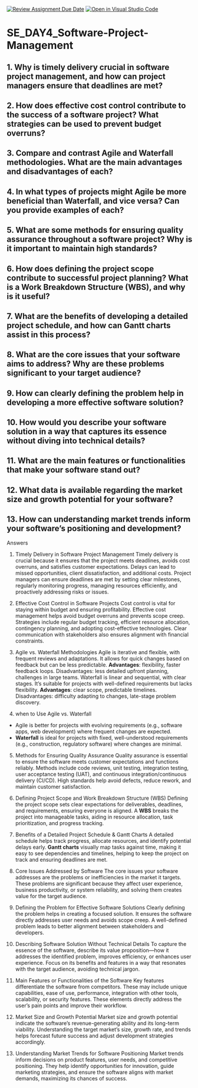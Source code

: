 [![Review Assignment Due Date](https://classroom.github.com/assets/deadline-readme-button-22041afd0340ce965d47ae6ef1cefeee28c7c493a6346c4f15d667ab976d596c.svg)](https://classroom.github.com/a/9pw6JKcu)
[![Open in Visual Studio Code](https://classroom.github.com/assets/open-in-vscode-2e0aaae1b6195c2367325f4f02e2d04e9abb55f0b24a779b69b11b9e10269abc.svg)](https://classroom.github.com/online_ide?assignment_repo_id=18927499&assignment_repo_type=AssignmentRepo)
# SE_DAY4_Software-Project-Management
## 1. Why is timely delivery crucial in software project management, and how can project managers ensure that deadlines are met?
## 2. How does effective cost control contribute to the success of a software project? What strategies can be used to prevent budget overruns?
## 3. Compare and contrast Agile and Waterfall methodologies. What are the main advantages and disadvantages of each?
## 4. In what types of projects might Agile be more beneficial than Waterfall, and vice versa? Can you provide examples of each?
## 5. What are some methods for ensuring quality assurance throughout a software project? Why is it important to maintain high standards?
## 6. How does defining the project scope contribute to successful project planning? What is a Work Breakdown Structure (WBS), and why is it useful?
## 7. What are the benefits of developing a detailed project schedule, and how can Gantt charts assist in this process?
## 8. What are the core issues that your software aims to address? Why are these problems significant to your target audience?
## 9. How can clearly defining the problem help in developing a more effective software solution?
## 10. How would you describe your software solution in a way that captures its essence without diving into technical details?
## 11. What are the main features or functionalities that make your software stand out?
## 12. What data is available regarding the market size and growth potential for your software?
## 13. How can understanding market trends inform your software’s positioning and development?
Answers
1. Timely Delivery in Software Project Management
Timely delivery is crucial because it ensures that the project meets deadlines, avoids cost overruns, and satisfies customer expectations. Delays can lead to missed opportunities, client dissatisfaction, and additional costs. Project managers can ensure deadlines are met by setting clear milestones, regularly monitoring progress, managing resources efficiently, and proactively addressing risks or issues.

 2. Effective Cost Control in Software Projects
Cost control is vital for staying within budget and ensuring profitability. Effective cost management helps avoid budget overruns and prevents scope creep. Strategies include regular budget tracking, efficient resource allocation, contingency planning, and adopting cost-effective technologies. Clear communication with stakeholders also ensures alignment with financial constraints.

3. Agile vs. Waterfall Methodologies
Agile is iterative and flexible, with frequent reviews and adaptations. It allows for quick changes based on feedback but can be less predictable. **Advantages**: flexibility, faster feedback loops. Disadvantages: less detailed upfront planning, challenges in large teams.
Waterfall is linear and sequential, with clear stages. It’s suitable for projects with well-defined requirements but lacks flexibility. **Advantages**: clear scope, predictable timelines.
Disadvantages: difficulty adapting to changes, late-stage problem discovery.

4. when to Use Agile vs. Waterfall
- Agile is better for projects with evolving requirements (e.g., software apps, web development) where frequent changes are expected.
- **Waterfall** is ideal for projects with fixed, well-understood requirements (e.g., construction, regulatory software) where changes are minimal.

 5. Methods for Ensuring Quality Assurance
Quality assurance is essential to ensure the software meets customer expectations and functions reliably. Methods include code reviews, unit testing, integration testing, user acceptance testing (UAT), and continuous integration/continuous delivery (CI/CD). High standards help avoid defects, reduce rework, and maintain customer satisfaction.

 6. Defining Project Scope and Work Breakdown Structure (WBS)
Defining the project scope sets clear expectations for deliverables, deadlines, and requirements, ensuring everyone is aligned. A **WBS** breaks the project into manageable tasks, aiding in resource allocation, task prioritization, and progress tracking.

7. Benefits of a Detailed Project Schedule & Gantt Charts
A detailed schedule helps track progress, allocate resources, and identify potential delays early. **Gantt charts** visually map tasks against time, making it easy to see dependencies and timelines, helping to keep the project on track and ensuring deadlines are met.

8. Core Issues Addressed by Software
The core issues your software addresses are the problems or inefficiencies in the market it targets. These problems are significant because they affect user experience, business productivity, or system reliability, and solving them creates value for the target audience.

 9. Defining the Problem for Effective Software Solutions
Clearly defining the problem helps in creating a focused solution. It ensures the software directly addresses user needs and avoids scope creep. A well-defined problem leads to better alignment between stakeholders and developers.

 10. Describing Software Solution Without Technical Details
To capture the essence of the software, describe its value proposition—how it addresses the identified problem, improves efficiency, or enhances user experience. Focus on its benefits and features in a way that resonates with the target audience, avoiding technical jargon.

11. Main Features or Functionalities of the Software
Key features differentiate the software from competitors. These may include unique capabilities, ease of use, performance, integration with other tools, scalability, or security features. These elements directly address the user’s pain points and improve their workflow.

 12. Market Size and Growth Potential
Market size and growth potential indicate the software’s revenue-generating ability and its long-term viability. Understanding the target market’s size, growth rate, and trends helps forecast future success and adjust development strategies accordingly.

13. Understanding Market Trends for Software Positioning
Market trends inform decisions on product features, user needs, and competitive positioning. They help identify opportunities for innovation, guide marketing strategies, and ensure the software aligns with market demands, maximizing its chances of success.
